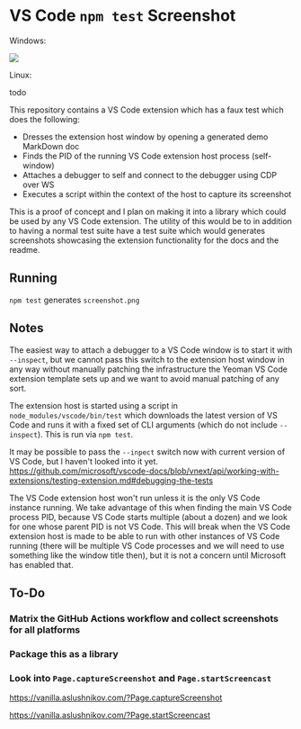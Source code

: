 # VS Code `npm test` Screenshot

Windows:

<!-- screencast win32 -->
![](screencast-2020-05-04T19-28-28.896Z-win32.apng)
<!-- /screencast win32 -->

Linux:

<!-- screencast linux -->
todo
<!-- /screencast linux -->

This repository contains a VS Code extension which has a faux test which does
the following:

- Dresses the extension host window by opening a generated demo MarkDown doc
- Finds the PID of the running VS Code extension host process (self-window)
- Attaches a debugger to self and connect to the debugger using CDP over WS
- Executes a script within the context of the host to capture its screenshot

This is a proof of concept and I plan on making it into a library which could be
used by any VS Code extension. The utility of this would be to in addition to
having a normal test suite have a test suite which would generates screenshots
showcasing the extension functionality for the docs and the readme.

## Running

`npm test` generates `screenshot.png`

## Notes

The easiest way to attach a debugger to a VS Code window is to start it with
`--inspect`, but we cannot pass this switch to the extension host window in any
way without manually patching the infrastructure the Yeoman VS Code extension
template sets up and we want to avoid manual patching of any sort.

The extension host is started using a script in `node_modules/vscode/bin/test`
which downloads the latest version of VS Code and runs it with a fixed set of
CLI arguments (which do not include `--inspect`). This is run via `npm test`.

It may be possible to pass the `--inpect` switch now with current version of VS
Code, but I haven't looked into it yet.
https://github.com/microsoft/vscode-docs/blob/vnext/api/working-with-extensions/testing-extension.md#debugging-the-tests

The VS Code extension host won't run unless it is the only VS Code instance
running. We take advantage of this when finding the main VS Code process PID,
because VS Code starts multiple (about a dozen) and we look for one whose parent
PID is not VS Code. This will break when the VS Code extension host is made to
be able to run with other instances of VS Code running (there will be multiple
VS Code processes and we will need to use something like the window title then),
but it is not a concern until Microsoft has enabled that.

## To-Do

### Matrix the GitHub Actions workflow and collect screenshots for all platforms

### Package this as a library

### Look into `Page.captureScreenshot` and `Page.startScreencast`

https://vanilla.aslushnikov.com/?Page.captureScreenshot

https://vanilla.aslushnikov.com/?Page.startScreencast

